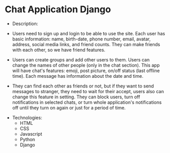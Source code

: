 # Chat Application Django

- Description:
+ Users need to sign up and login to be able to use the site. Each user has basic information: name, birth-date, phone number, email, avatar, address, social media links, and friend counts. They can make friends with each other, so we have friend features.

+ Users can create groups and add other users to them. Users can change the names of other people (only in the chat section). This app will have chat's features: emoji, post picture, on/off status (last offline time). Each message has information about the date and time.

+ They can find each other as friends or not, but if they want to send messages to stranger, they need to wait for their accept, users also can change this feature in setting. They can block users, turn off notifications in selected chats, or turn whole application's notifications off until they turn on again or just for a period of time.

- Technologies:
    + HTML
    + CSS
    + Javascript
    + Python
    + Django